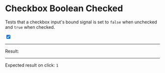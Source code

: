 # Checkbox Boolean Checked

Tests that a checkbox input's bound signal is set to `false` when unchecked and `true` when checked.

<div>
  <input id="clickable" type="checkbox" data-bind-result checked /> 
  <span data-text="$result"></span>
  <hr />
  Result:
  <code id="result" data-text="$result === false ? 1 : ($result === true ? 0 : -1)"></code>
  <hr />
  Expected result on click: <code>1</code>
</div>